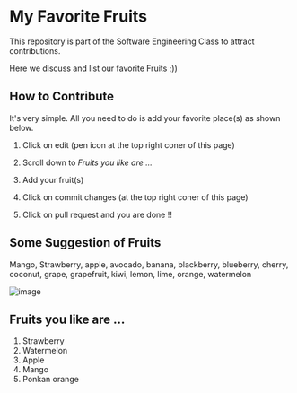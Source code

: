 # My Favorite Fruits

This repository is part of the Software Engineering Class to attract contributions. 

Here we discuss and list our favorite Fruits ;))

## How to Contribute

It's very simple. All you need to do is add your favorite place(s) as shown below.

1. Click on edit (pen icon at the top right coner of this page)

2. Scroll down to *Fruits you like are ...*

3. Add your fruit(s)

4. Click on commit changes (at the top right coner of this page)

5. Click on pull request and you are done !!

## Some Suggestion of Fruits
Mango, Strawberry, apple, avocado, banana, blackberry, blueberry, cherry, coconut, grape, grapefruit, kiwi, lemon, lime, orange, watermelon

![image](https://github.com/Ngochuy2137/AttractingContributors-fruits/assets/92006039/81175e05-f589-471b-8169-0c02e7ad3b21)
## Fruits you like are ...
1. Strawberry
2. Watermelon
3. Apple
4. Mango
5. Ponkan orange 
